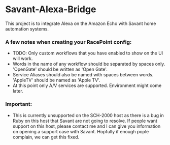 # Savant-Alexa-Bridge

This project is to integrate Alexa on the Amazon Echo with Savant home automation systems.


### A few notes when creating your RacePoint config:
* TODO: Only custom workflows that you have enabled to show on the UI will work.
* Words in the name of any workflow should be separated by spaces only. 'OpenGate' should be written as 'Open Gate'.
* Service Aliases should also be named with spaces between words. 'AppleTV' should be named as 'Apple TV'.
* At this point only A/V services are supported. Environment might come later.


### Important:
* This is currently unsupported on the SCH-2000 host as there is a bug in Ruby on this host that Savant are not going to resolve. If people want support on this host, please contact me and I can give you information on opening a support case with Savant. Hopfully if enough pople complain, we can get this fixed.